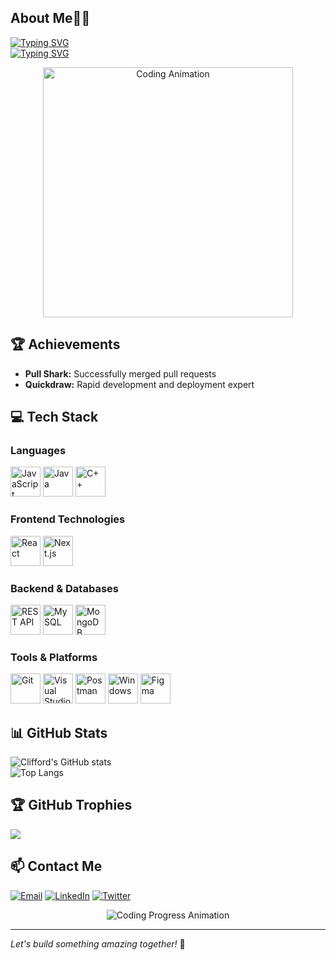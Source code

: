 ## About Me🙏🏾

[![Typing SVG](https://readme-typing-svg.demolab.com?font=Fira+Code&pause=1000&width=435&lines=I+am+CLIFFORD+DONK;I+am+a+Full-Stack+Developer%E2%9D%A4%EF%B8%8F;I+love+to+learn+and+explore🔰)](https://git.io/typing-svg)<br>
[![Typing SVG](https://readme-typing-svg.demolab.com?font=Fira+Code&pause=1000&width=435&lines=I+am+a+React+Expert⚛️;I+am+a+Java+Developer☕;I+build+Scalable+Web+Applications🌐)](https://git.io/typing-svg)

<div align="center">
  <img src="https://media2.giphy.com/media/v1.Y2lkPTc5MGI3NjExZTNmYjQ5MzRhZjQxODBlMWE5MjgxYmZiNTU2YmQ3MDdiNDc0ZDRkNyZjdD1n/qgQUggAC3Pfv687qOm/giphy.gif" width="400" alt="Coding Animation"/>
</div>

## 🏆 Achievements
- **Pull Shark:** Successfully merged pull requests
- **Quickdraw:** Rapid development and deployment expert

## 💻 Tech Stack

### Languages
<div>
  <img src="https://techstack-generator.vercel.app/js-icon.svg" alt="JavaScript" width="48" height="48" />
  <img src="https://techstack-generator.vercel.app/java-icon.svg" alt="Java" width="48" height="48" />
  <img src="https://techstack-generator.vercel.app/cpp-icon.svg" alt="C++" width="48" height="48" />
</div>

### Frontend Technologies
<div>
  <img src="https://techstack-generator.vercel.app/react-icon.svg" alt="React" width="48" height="48" />
  <img src="https://cdn.jsdelivr.net/gh/devicons/devicon/icons/nextjs/nextjs-original.svg" alt="Next.js" width="48" height="48" />
</div>

### Backend & Databases
<div>
  <img src="https://techstack-generator.vercel.app/restapi-icon.svg" alt="REST API" width="48" height="48" />
  <img src="https://techstack-generator.vercel.app/mysql-icon.svg" alt="MySQL" width="48" height="48" />
  <img src="https://techstack-generator.vercel.app/mongodb-icon.svg" alt="MongoDB" width="48" height="48" />
</div>

### Tools & Platforms
<div>
  <img src="https://user-images.githubusercontent.com/25181517/192108372-f71d70ac-7ae6-4c0d-8395-51d8870c2ef0.png" alt="Git" width="48" height="48" />
  <img src="https://user-images.githubusercontent.com/25181517/192108891-d86b6220-e232-423a-bf5f-90903e6887c3.png" alt="Visual Studio Code" width="48" height="48" />
  <img src="https://user-images.githubusercontent.com/25181517/192109061-e138ca71-337c-4019-8d42-4792fdaa7128.png" alt="Postman" width="48" height="48" />
  <img src="https://user-images.githubusercontent.com/25181517/186884150-05e9ff6d-340e-4802-9533-2c3f02363ee3.png" alt="Windows" width="48" height="48" />
  <img src="https://user-images.githubusercontent.com/25181517/189715289-df3ee512-6eca-463f-a0f4-c10d94a06b2f.png" alt="Figma" width="48" height="48" />
</div>

## 📊 GitHub Stats
![Clifford's GitHub stats](https://github-readme-stats.vercel.app/api?username=clifforddonk&theme=vue-dark&hide_border=false&include_all_commits=false&count_private=false)<br/>
![Top Langs](https://github-readme-stats.vercel.app/api/top-langs/?username=clifforddonk&theme=vue-dark&hide_border=false&include_all_commits=false&count_private=false&layout=compact)

## 🏆 GitHub Trophies
![](https://github-profile-trophy.vercel.app/?username=clifforddonk&theme=radical&no-frame=false&no-bg=true&margin-w=4)

## 📫 Contact Me
[![Email](https://img.shields.io/badge/Email-D14836?style=for-the-badge&logo=gmail&logoColor=white)](mailto:clifforddonk@gmail.com)
[![LinkedIn](https://img.shields.io/badge/LinkedIn-0077B5?style=for-the-badge&logo=linkedin&logoColor=white)](https://www.linkedin.com/in/clifford-donkor-1a2b3c)
[![Twitter](https://img.shields.io/badge/Twitter-1DA1F2?style=for-the-badge&logo=twitter&logoColor=white)](https://twitter.com/clifforddonk)

<div align="center">
  <img src="https://media1.giphy.com/media/v1.Y2lkPTc5MGI3NjExNDY4MjViNTI2NDBlNTU1ZjU5ZTRmY2UzOTM4NTdmMmNiMmY0OTZmZSZjdD1n/citBl9yb6ClbKKBZSC/giphy.gif" alt="Coding Progress Animation"/>
</div>

---

*Let's build something amazing together!* 🚀
